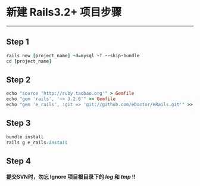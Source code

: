 # 新建 Rails3.2+ 项目步骤
***

## Step 1

```ruby
rails new [project_name] -d=mysql -T --skip-bundle
cd [project_name]
```

## Step 2

```ruby
echo "source 'http://ruby.taobao.org'" > Gemfile
echo "gem 'rails', '~> 3.2.6'" >> Gemfile
echo "gem 'e_rails', :git => 'git://github.com/eDoctor/eRails.git'" >> Gemfile
```

## Step 3

```ruby
bundle install
rails g e_rails:install
```

## Step 4

#### 提交SVN时，勿忘 Ignore 项目根目录下的 *log* 和 *tmp* !!
